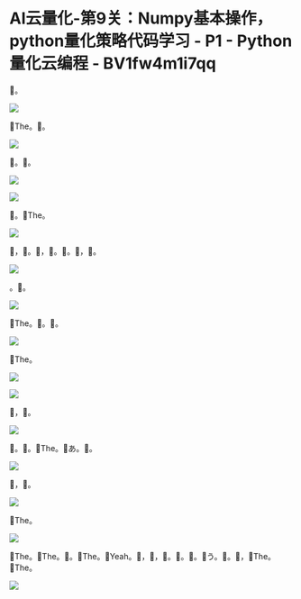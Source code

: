 # AI云量化-第9关：Numpy基本操作，python量化策略代码学习 - P1 - Python量化云编程 - BV1fw4m1i7qq

🎼。

![](img/aa2a059b6de0553dd2950eb46eada874_1.png)

🎼The。🎼。

![](img/aa2a059b6de0553dd2950eb46eada874_3.png)

🎼。🎼。

![](img/aa2a059b6de0553dd2950eb46eada874_5.png)

![](img/aa2a059b6de0553dd2950eb46eada874_6.png)

🎼。🎼The。

![](img/aa2a059b6de0553dd2950eb46eada874_8.png)

🎼，🎼。🎼，🎼。🎼。🎼，🎼。

![](img/aa2a059b6de0553dd2950eb46eada874_10.png)

。🎼。

![](img/aa2a059b6de0553dd2950eb46eada874_12.png)

🎼The。🎼。🎼。

![](img/aa2a059b6de0553dd2950eb46eada874_14.png)

🎼The。

![](img/aa2a059b6de0553dd2950eb46eada874_16.png)

![](img/aa2a059b6de0553dd2950eb46eada874_17.png)

🎼，🎼。

![](img/aa2a059b6de0553dd2950eb46eada874_19.png)

🎼。🎼。🎼The。🎼あ。🎼。

![](img/aa2a059b6de0553dd2950eb46eada874_21.png)

🎼，🎼。

![](img/aa2a059b6de0553dd2950eb46eada874_23.png)

🎼The。

![](img/aa2a059b6de0553dd2950eb46eada874_25.png)

🎼The。🎼The。🎼。🎼The。🎼Yeah。🎼，🎼，🎼。🎼。🎼。🎼う。🎼。🎼，🎼The。🎼The。

![](img/aa2a059b6de0553dd2950eb46eada874_27.png)